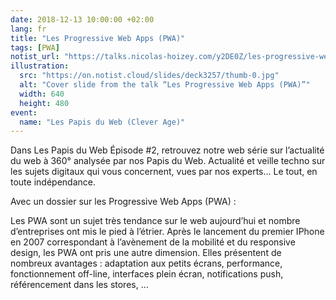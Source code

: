 ```yaml
---
date: 2018-12-13 10:00:00 +02:00
lang: fr
title: "Les Progressive Web Apps (PWA)"
tags: [PWA]
notist_url: "https://talks.nicolas-hoizey.com/y2DE0Z/les-progressive-web-apps-pwa"
illustration:
  src: "https://on.notist.cloud/slides/deck3257/thumb-0.jpg"
  alt: "Cover slide from the talk “Les Progressive Web Apps (PWA)”"
  width: 640
  height: 480
event:
  name: "Les Papis du Web (Clever Age)"
---
```


Dans Les Papis du Web Épisode #2, retrouvez notre web série sur l’actualité du web à 360° analysée par nos Papis du Web. Actualité et veille techno sur les sujets digitaux qui vous concernent, vues par nos experts… Le tout, en toute indépendance.

Avec un dossier sur les Progressive Web Apps (PWA) :

Les PWA sont un sujet très tendance sur le web aujourd’hui et nombre d’entreprises ont mis le pied à l’étrier. Après le lancement du premier IPhone en 2007 correspondant à l’avènement de la mobilité et du responsive design, les PWA ont pris une autre dimension. Elles présentent de nombreux avantages : adaptation aux petits écrans, performance, fonctionnement off-line, interfaces plein écran, notifications push, référencement dans les stores, …

